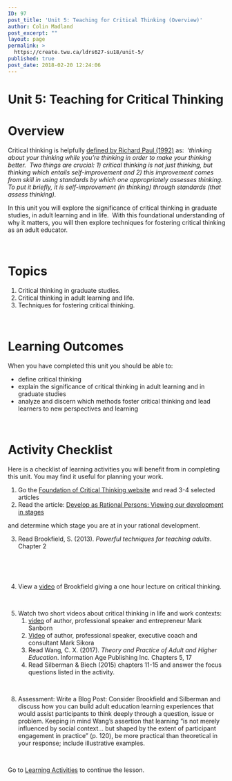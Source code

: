```yaml
---
ID: 97
post_title: 'Unit 5: Teaching for Critical Thinking (Overview)'
author: Colin Madland
post_excerpt: ""
layout: page
permalink: >
  https://create.twu.ca/ldrs627-su18/unit-5/
published: true
post_date: 2018-02-20 12:24:06
---
```

<h1>Unit 5: Teaching for Critical Thinking</h1>

<h1>Overview</h1>

Critical thinking is helpfully <a href="http://www.criticalthinking.org/pages/critical-thinking-basic-questions-amp-answers/409">defined by Richard Paul (1992)</a> as:  ‘<em>thinking about your thinking while you’re thinking in order to make your thinking better.  Two things are crucial: </em><em>1)</em><em> critical thinking is not just thinking, but thinking which entails self-improvement and 2) this improvement comes from skill in using standards by which one appropriately assesses thinking. To put it briefly, it is self-improvement (in thinking) through standards (that assess thinking).</em>

In this unit you will explore the significance of critical thinking in graduate studies, in adult learning and in life.  With this foundational understanding of why it matters, you will then explore techniques for fostering critical thinking as an adult educator.

&nbsp;

<h1>Topics</h1>

<ol>
    <li>Critical thinking in graduate studies.</li>
    <li>Critical thinking in adult learning and life.</li>
    <li>Techniques for fostering critical thinking.</li>
</ol>

<strong> </strong>

<h1>Learning Outcomes</h1>

When you have completed this unit you should be able to:

<ul>
    <li>define critical thinking</li>
    <li>explain the significance of critical thinking in adult learning and in graduate studies</li>
    <li>analyze and discern which methods foster critical thinking and lead learners to new perspectives and learning</li>
</ul>

<strong> </strong>

<h1>Activity Checklist</h1>

Here is a checklist of learning activities you will benefit from in completing this unit. You may find it useful for planning your work.

<ol>
    <li>Go the <a href="http://www.criticalthinking.org/pages/college-and-university-students/799">Foundation of Critical Thinking website</a> and read 3-4 selected articles</li>
    <li>Read the article: <a href="http://www.criticalthinking.org/pages/developing-as-rational-persons-viewing-our-development-in-stages/518">Develop as Rational Persons: Viewing our development in stages</a></li>
</ol>

and determine which stage you are at in your rational development.

<ol start="3">
    <li>Read Brookfield, S. (2013). <em>Powerful techniques for teaching adults</em>. Chapter 2</li>
</ol>

&nbsp;

<strong> </strong>

<ol start="4">
    <li>View a <a href="http://youtu.be/Y8umk4w8kB8%20%20Critical%20Thinking">video</a> of Brookfield giving a one hour lecture on critical thinking.</li>
</ol>

&nbsp;

<ol start="5">
    <li>Watch two short videos about critical thinking in life and work contexts:
<ol>
    <li><a href="https://youtu.be/2yEZHXgQKsM">video</a> of author, professional speaker and entrepreneur Mark Sanborn</li>
    <li><a href="https://www.youtube.com/watch?v=QTWc-JLh3Fw&amp;feature=youtu.be">Video</a> of author, professional speaker, executive coach and consultant Mark Sikora</li>
    <li>Read Wang, C. X. (2017). <em>Theory and Practice of Adult and Higher Education</em>. Information Age Publishing Inc. Chapters 5, 17</li>
    <li>Read Silberman &amp; Biech (2015) chapters 11-15 and answer the focus questions listed in the activity.</li>
</ol>
</li>
</ol>

&nbsp;

<ol start="8">
    <li>Assessment: Write a Blog Post: Consider Brookfield and Silberman and discuss how you can build adult education learning experiences that would assist participants to think deeply through a question, issue or problem. Keeping in mind Wang’s assertion that learning “is not merely influenced by social context… but shaped by the extent of participant engagement in practice” (p. 120), be more practical than theoretical in your response; include illustrative examples.</li>
</ol>

&nbsp;

Go to <a href="https://create.twu.ca/ldrs627-su18/unit-5-topic-1/">Learning Activities</a> to continue the lesson.